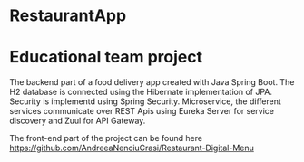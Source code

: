# RestaurantApp
# Educational team project

The backend part of a food delivery app created with Java Spring Boot. The H2 database is connected using the Hibernate implementation of JPA. Security is implementd using Spring Security. Microservice, the different services communicate over REST Apis using Eureka Server for service discovery and Zuul for API Gateway.


The front-end part of the project can be found here https://github.com/AndreeaNenciuCrasi/Restaurant-Digital-Menu
